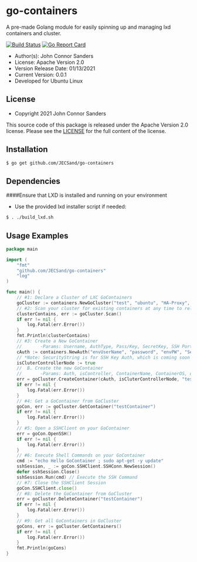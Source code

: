 # go-containers

A pre-made Golang module for easily spinning up and managing lxd containers and cluster.

[![Build Status](https://travis-ci.org/JECSand/go-containers.svg?branch=main)](https://travis-ci.org/JECSand/go-containers)
[![Go Report Card](https://goreportcard.com/badge/go-containers.com/JECSand/fetch)](https://goreportcard.com/report/github.com/JECSand/go-containers)

* Author(s): John Connor Sanders
* License: Apache Version 2.0
* Version Release Date: 01/13/2021
* Current Version: 0.0.1
* Developed for Ubuntu Linux

## License
* Copyright 2021 John Connor Sanders

This source code of this package is released under the Apache Version 2.0 license. Please see
the [LICENSE](https://github.com/JECSand/go-containers/blob/main/LICENSE) for the full
content of the license.

## Installation
```bash
$ go get github.com/JECSand/go-containers
```

## Dependencies
####Ensure that LXD is installed and running on your environment
* Use the provided lxd installer script if needed:
```bash
$ . ./build_lxd.sh
```

## Usage Examples
```go
package main

import (
	"fmt"
	"github.com/JECSand/go-containers"
	"log"
)

func main() {
	// #1: Declare a Cluster of LXC GoContainers
	goCluster := containers.NewGoCluster("test", "ubuntu", "HA-Proxy", "nginx", "")
	// #2: Scan your cluster for existing containers at any time to reload the GoContainer Map
	clusterContains, err := goCluster.Scan()
	if err != nil {
		log.Fatal(err.Error())
	}
	fmt.Println(clusterContains)
	// #3: Create a New GoContainer
	//       -Params: Username, AuthType, Pass/Key, SecretKey, SSH Port
	cAuth := containers.NewAuth("envUserName", "password", "envPW", "SecurityString*", "22") // Auth for the GoContainer
	// *Note: SecurityString is for SSH Key Auth, which is coming soon
	isCluterControllerNode := true
	//  B. Create the new GoContainer
	//       -Params: Auth, isController, ContainerName, ContainerOS, osRelease, CloudInitFile
	err = goCluster.CreateContainer(cAuth, isCluterControllerNode, "testContainer", "ubuntu", "xenial", []byte{})
	if err != nil {
		log.Fatal(err.Error())
	}
	// #4: Get a GoContainer from GoCluster
	goCon, err := goCluster.GetContainer("testContainer")
	if err != nil {
		log.Fatal(err.Error())
	}
	// #5: Open a SSHClient on your GoContainer
	err = goCon.OpenSSH()
	if err != nil {
		log.Fatal(err.Error())
	}
	// #6: Execute Shell Commands on your GoContainer
	cmd := "echo Hello GoContainer ; sudo apt-get -y update"
	sshSession, _ := goCon.SSHClient.SSHConn.NewSession()
	defer sshSession.Close()
	sshSession.Run(cmd) // Execute the SSH Command
	// #7: Close the SSHClient Session
	goCon.SSHClient.close()
	// #8: Delete the GoContainer from GoCluster
	err = goCluster.DeleteContainer("testContainer")
	if err != nil {
		log.Fatal(err.Error())
	}
	// #9: Get all GoContainers in GoCluster
	goCons, err := goCluster.GetContainers()
	if err != nil {
		log.Fatal(err.Error())
	}
	fmt.Println(goCons)
}
```